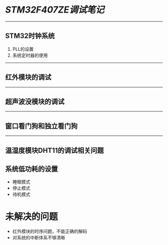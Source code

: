

# *STM32F407ZE调试笔记*

------------------

## STM32时钟系统

1. PLL的设置
2. 系统定时器的使用

---------------
## 红外模块的调试
-----------------
## 超声波没模块的调试
-----------------
## 窗口看门狗和独立看门狗


-----------------
## 温湿度模块DHT11的调试相关问题

## 系统低功耗的设置

- 睡眠模式
- 停止模式
- 待机模式

# 未解决的问题

- 红外模块的时序问题，不能正确的解码
- 对系统的中断体系不够清晰
